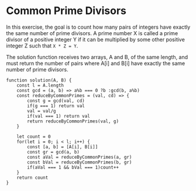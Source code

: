 # Common Prime Divisors

In this exercise, the goal is to count how many pairs of integers have exactly the same number of prime divisors.
A prime number X is called a prime divisor of a positive integer Y if it can be multiplied by some other positive integer Z such that `X * Z = Y`.

The solution function receives two arrays, A and B, of the same length, and must return the number of pairs where A[i] and B[i] have exactly the same number of prime divisors.

```
function solution(A, B) {
    const l = A.length
    const gcd = (a, b) => a%b === 0 ?b :gcd(b, a%b)
    const reduceByCommonPrimes = (val, cd) => {
        const g = gcd(val, cd)
        if(g === 1) return val
        val = val/g
        if(val === 1) return val
        return reduceByCommonPrimes(val, g)
    } 

    let count = 0
    for(let i = 0; i < l; i++) {
        const [a, b] = [A[i], B[i]]
        const gr = gcd(a, b)
        const aVal = reduceByCommonPrimes(a, gr)
        const bVal = reduceByCommonPrimes(b, gr)
        if(aVal === 1 && bVal === 1)count++
    }
    return count
}
```
